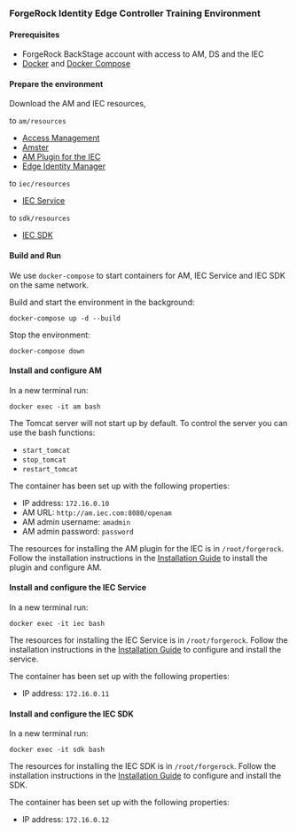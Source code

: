 ### ForgeRock Identity Edge Controller Training Environment

#### Prerequisites
- ForgeRock BackStage account with access to AM, DS and the IEC
- [Docker](https://docs.docker.com/install/) and [Docker Compose](https://docs.docker.com/compose/install/)

#### Prepare the environment

Download the AM and IEC resources,

to `am/resources`
- [Access Management](https://backstage.forgerock.com/downloads/get/familyId:am/productId:am/minorVersion:6.5/version:6.5.0/releaseType:full/distribution:war)
- [Amster](https://backstage.forgerock.com/downloads/get/familyId:am/productId:amster/minorVersion:6.5/version:6.5.0/releaseType:full/distribution:zip)
- [AM Plugin for the IEC](http://maven.forgerock.org/repo/internal-releases/org/forgerock/iec/iec-edge/1.0.0-RC2/iec-edge-1.0.0-RC2-am-plugin.tar)
- [Edge Identity Manager](http://maven.forgerock.org/repo/internal-releases/org/forgerock/iec/iec-edge/1.0.0-RC2/iec-edge-1.0.0-RC2-edge-identity-manager.war)

to `iec/resources`
- [IEC Service](http://maven.forgerock.org/repo/internal-releases/org/forgerock/iec/iec-edge/1.0.0-RC2/iec-edge-1.0.0-RC2-service-linux-x86_64-lr-richos.tar)

to `sdk/resources`
- [IEC SDK](http://maven.forgerock.org/repo/internal-releases/org/forgerock/iec/iec-edge/1.0.0-RC2/iec-edge-1.0.0-RC2-sdk-linux-x86_64-lr-richos.tar)

#### Build and Run

We use `docker-compose` to start containers for AM, IEC Service and IEC SDK on the same network.

Build and start the environment in the background:
```
docker-compose up -d --build
```

Stop the environment:
```
docker-compose down
```

#### Install and configure AM

In a new terminal run:
```
docker exec -it am bash
```

The Tomcat server will not start up by default. To control the server you can use the bash functions:
- `start_tomcat`
- `stop_tomcat`
- `restart_tomcat`

The container has been set up with the following properties:
- IP address: `172.16.0.10`
- AM URL: `http://am.iec.com:8080/openam`
- AM admin username: `amadmin`
- AM admin password: `password`

The resources for installing the AM plugin for the IEC is in `/root/forgerock`. Follow the installation instructions
in the [Installation Guide](../docs/iec-installation-guide.md) to install the plugin and configure AM.

#### Install and configure the IEC Service

In a new terminal run:
```
docker exec -it iec bash
```

The resources for installing the IEC Service is in `/root/forgerock`. Follow the installation instructions
in the [Installation Guide](../docs/iec-installation-guide.md) to configure and install the service.

The container has been set up with the following properties:
- IP address: `172.16.0.11`

#### Install and configure the IEC SDK

In a new terminal run:
```
docker exec -it sdk bash
```

The resources for installing the IEC SDK is in `/root/forgerock`. Follow the installation instructions
in the [Installation Guide](../docs/iec-installation-guide.md) to configure and install the SDK.

The container has been set up with the following properties:
- IP address: `172.16.0.12`